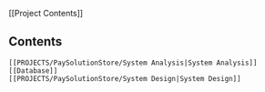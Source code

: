 [[Project Contents]]

## Contents
	[[PROJECTS/PaySolutionStore/System Analysis|System Analysis]]
	[[Database]]
	[[PROJECTS/PaySolutionStore/System Design|System Design]]